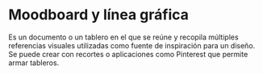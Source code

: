 # Moodboard y línea gráfica

Es un documento o un tablero en el que se reúne y recopila múltiples referencias visuales utilizadas como fuente de inspiración para un diseño. Se puede crear con recortes o aplicaciones como Pinterest que permite armar tableros.
